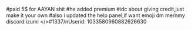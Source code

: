 #paid 5$ for AAYAN shit
#he added premium 
#idc about giving credit,just make it your own
#also i updated the help panel,if want emoji dm me/nmy discord:izumi </>#1337/nUserid: 1033580960882626630

